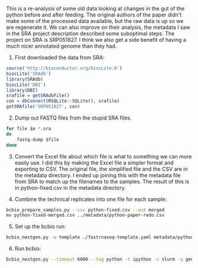 This is a re-analysis of some old data looking at changes in the gut of the python before and after feeding. The original authors of the paper
didn't make some of the processed data available, but the raw data is up so we are regenerate it. We can also improve on their analysis,
the metadata I saw in the SRA project description described some suboptimal steps. The project on SRA is SRP051827. I think we also get
a side benefit of having a much nicer annotated genome than they had.

1. First downloaded the data from SRA:

```r
source('http://bioconductor.org/biocLite.R')
biocLite('SRAdb')
library(SRAdb)
biocLite('DBI')
library(DBI)
srafile = getSRAdbFile()
con = dbConnect(RSQLite::SQLite(), srafile)
getSRAfile('SRP051827', con)
```

2. Dump out FASTQ files from the stupid SRA files.

```bash
for file in *.sra
do
    fastq-dump $file
done
```

3. Convert the Excel file about which file is what to something we can more easily use. I did this by making the Excel
file a simpler format and exporting to CSV. The original file, the simplified file and the CSV are in the metadata directory.
I ended up joining this with the metadata file from SRA to match up the filenames to the samples. The result of this 
is in python-fixed.csv in the metadata directory.

4. Combine the technical replicates into one file for each sample:

```bash
bcbio_prepare_samples.py --csv python-fixed.csv --out merged
mv python-fixed-merged.csv ../metadata/python-paper-redo.csv
```

5. Set up the bcbio run:

```bash
bcbio_nextgen.py -w template ./fastrnaseq-template.yaml metadata/python-paper-redo.csv data/merged/
```

6. Run bcbio:

```bash
bcbio_nextgen.py --timeout 6000 --tag python -t ipython -s slurm -q general -n 96 /n/regal/hsph_bioinfo/bcbio_nextgen/galaxy/bcbio_system.yaml ../config/python-paper-redo.yaml
```

